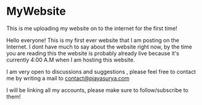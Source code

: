 # MyWebsite
This is me uploading my website on to the internet for the first time!

Hello everyone! This is my first ever website that I am posting on the Internet. I dont have much to say about the website right now, by the time you are reading this the website is probably already live because it's currently 4:00 A.M when I am hosting this website.


I am very open to discussions and suggestions , please feel free to contact me by writing a mail to contact@pjayasurya.com



I will be linking all my accounts, please make sure to follow/subscribe to them!
